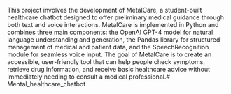 This project involves the development of MetalCare, a student-built healthcare chatbot designed to offer preliminary medical guidance through both text and voice interactions. MetalCare is implemented in Python and combines three main components: the OpenAI GPT-4 model for natural language understanding and generation, the Pandas library for structured management of medical and patient data, and the SpeechRecognition module for seamless voice input. The goal of MetalCare is to create an accessible, user-friendly tool that can help people check symptoms, retrieve drug information, and receive basic healthcare advice without immediately needing to consult a medical professional.# Mental_healthcare_chatbot
